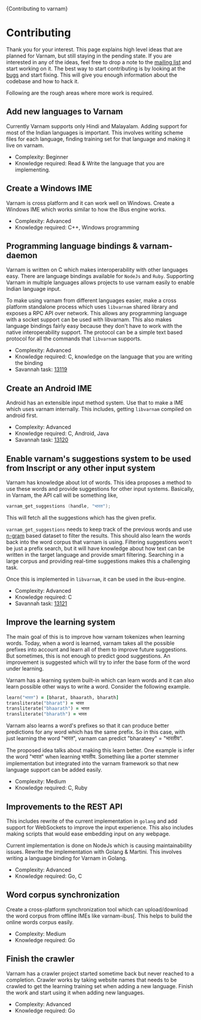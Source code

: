 {Contributing to varnam}

# Contributing

Thank you for your interest. This page explains high level ideas that are planned for Varnam, but still staying in the pending state. If you are interested in any of the ideas, feel free to drop a note to the [mailing list](https://lists.nongnu.org/mailman/listinfo/varnamproject-discuss) and start working on it. The best way to start contributing is by looking at the [bugs](https://savannah.nongnu.org/bugs/?group=varnamproject) and start fixing. This will give you enough information about the codebase and how to hack it.

Following are the rough areas where more work is required. 

## Add new languages to Varnam

Currently Varnam supports only Hindi and Malayalam. Adding support for most of the Indian languages is important. This involves writing scheme files for each language, finding training set for that language and making it live on varnam. 

* Complexity: Beginner
* Knowledge required: Read & Write the language that you are implementing.

## Create a Windows IME

Varnam is cross platform and it can work well on Windows. Create a Windows IME which works similar to how the IBus engine works. 

* Complexity: Advanced
* Knowledge required: C++, Windows programming

## Programming language bindings & varnam-daemon

Varnam is written on C which makes interoperability with other languages easy. There are language bindings available for `NodeJs` and `Ruby`. Supporting Varnam in multiple languages allows projects to use varnam easily to enable Indian language input.

To make using varnam from different languages easier, make a cross platform standalone process which uses `libvarnam` shared library and exposes a RPC API over network. This allows any programming language with a socket support can be used with libvarnam. This also makes language bindings fairly easy because they don't have to work with the native interoperability support. The protocol can be a simple text based protocol for all the commands that `libvarnam` supports. 

* Complexity: Advanced
* Knowledge required: C, knowledge on the language that you are writing the binding
* Savannah task: [13119](https://savannah.nongnu.org/task/index.php?13119)

## Create an Android IME

Android has an extensible input method system. Use that to make a IME which uses varnam internally. This includes, getting `libvarnam` compiled on android first. 

* Complexity: Advanced
* Knowledge required: C, Android, Java
* Savannah task: [13120](https://savannah.nongnu.org/task/index.php?13120)

## Enable varnam's suggestions system to be used from Inscript or any other input system

Varnam has knowledge about lot of words. This idea proposes a method to use these words and provide suggestions for other input systems. Basically, in Varnam, the API call will be something like,

```c
varnam_get_suggestions (handle, "भारत");
```

This will fetch all the suggestions which has the given prefix. 

`varnam_get_suggestions` needs to keep track of the previous words and use [n-gram](http://en.wikipedia.org/wiki/N-gram) based dataset to filter the results. This should also learn the words back into the word corpus that varnam is using. Filtering suggestions won't be just a prefix search, but it will have knowledge about how text can be written in the target language and provide smart filtering. Searching in a large corpus and providing real-time suggestions makes this a challenging task. 

Once this is implemented in `libvarnam`, it can be used in the ibus-engine.

* Complexity: Advanced
* Knowledge required: C
* Savannah task: [13121](https://savannah.nongnu.org/task/index.php?13121)


## Improve the learning system

The main goal of this is to improve how varnam tokenizes when learning words. Today, when a word is learned, varnam takes all the possible prefixes into account and learn all of them to improve future suggestions. But sometimes, this is not enough to predict good suggestions. An improvement is suggested which will try to infer the base form of the word under learning.

Varnam has a learning system built-in which can learn words and it can also learn possible other ways to write a word. Consider the following example. 

```ruby
learn("भारत") = [bharat, bhaarath, bharath]
transliterate("bharat") = भारत
transliterate("bhaarath") = भारत
transliterate("bharath") = भारत
```

Varnam also learns a word's prefixes so that it can produce better predictions for any word which has the same prefix. So in this case, with just learning the word "भारत", varnam can predict "bharateey" = "भारतीय".

The proposed idea talks about making this learn better. One example is infer the word "भारत" when learning भारतीय. Something like a porter stemmer implementation but integrated into the varnam framework so that new language support can be added easily. 

* Complexity: Medium
* Knowledge required: C, Ruby

## Improvements to the REST API

This includes rewrite of the current implementation in `golang` and add support for WebSockets to improve the input experience. This also includes making scripts that would ease embedding input on any webpage.

Current implementation is done on NodeJs which is causing maintainability issues. Rewrite the implementation with Golang & Martini. This involves writing a language binding for Varnam in Golang.

* Complexity: Advanced
* Knowledge required: Go, C

## Word corpus synchronization

Create a cross-platform synchronization tool which can upload/download the word corpus from offline IMEs like varnam-ibus[. This helps to build the online words corpus easily. 

* Complexity: Medium
* Knowledge required: Go

## Finish the crawler

Varnam has a crawler project started sometime back but never reached to a completion. Crawler works by taking website names that needs to be crawled to get the learning training set when adding a new language. Finish the work and start using it when adding new languages.

* Complexity: Advanced
* Knowledge required: Go
